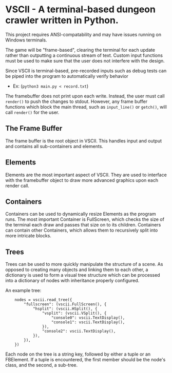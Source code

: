# VSCII - A terminal-based dungeon crawler written in Python.

This project requires ANSI-compatability and may have issues running on
Windows terminals.

The game will be "frame-based", clearing the terminal for each update rather
than outputting a continuous stream of text. Custom input functions must be used
to make sure that the user does not interfere with the design.

Since VSCII is terminal-based, pre-recorded inputs such as debug tests can
be piped into the program to automatically verify behavior
- Ex: (`python3 main.py < record.txt`)

The framebuffer does not print upon each write. Instead, the user must call
`render()` to push the changes to stdout. However, any frame buffer functions
which block the main thread, such as `input_line()` or `getch()`, will call
`render()` for the user.

## The Frame Buffer

The frame buffer is the root object in VSCII. This handles input and output and
contains all sub-containers and elements.

## Elements

Elements are the most important aspect of VSCII. They are used to interface with
the framebuffer object to draw more advanced graphics upon each render call.

## Containers

Containers can be used to dynamically resize Elements as the program runs. The
most important Container is FullScreen, which checks the size of the terminal
each draw and passes that size on to its children. Containers can contain other
Containers, which allows them to recursively split into more intricate blocks.

## Trees

Trees can be used to more quickly manipulate the structure of a scene. As
opposed to creating many objects and linking them to each other, a dictionary is
used to form a visual tree structure which can be processed into a dictionary of
nodes with inheritance properly configured.

An example tree:
```
    nodes = vscii.read_tree({
        "fullscreen": (vscii.FullScreen(), {
            "hsplit": (vscii.HSplit(), {
                "vsplit": (vscii.VSplit(), {
                    "console0": vscii.TextDisplay(),
                    "console1": vscii.TextDisplay(),
                }),
                "console2": vscii.TextDisplay(),
            }),
        }),
    })
```

Each node on the tree is a string key, followed by either a tuple or an
FBElement. If a tuple is encountered, the first member should be the node's
class, and the second, a sub-tree.